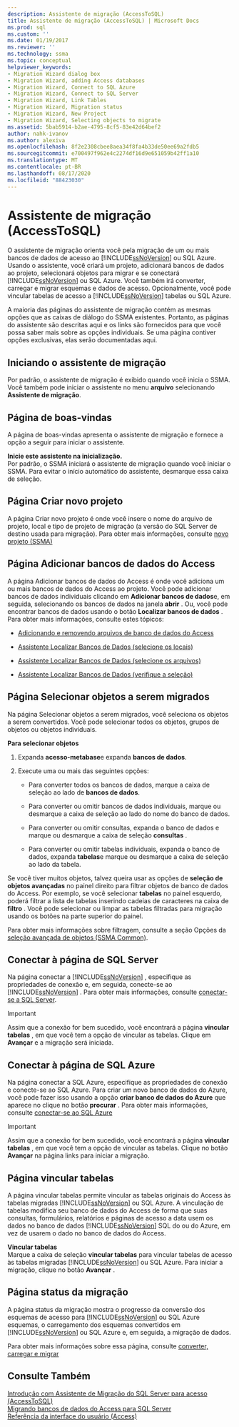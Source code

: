 ```yaml
---
description: Assistente de migração (AccessToSQL)
title: Assistente de migração (AccessToSQL) | Microsoft Docs
ms.prod: sql
ms.custom: ''
ms.date: 01/19/2017
ms.reviewer: ''
ms.technology: ssma
ms.topic: conceptual
helpviewer_keywords:
- Migration Wizard dialog box
- Migration Wizard, adding Access databases
- Migration Wizard, Connect to SQL Azure
- Migration Wizard, Connect to SQL Server
- Migration Wizard, Link Tables
- Migration Wizard, Migration status
- Migration Wizard, New Project
- Migration Wizard, Selecting objects to migrate
ms.assetid: 5bab5914-b2ae-4795-8cf5-83e42d64bef2
author: nahk-ivanov
ms.author: alexiva
ms.openlocfilehash: 8f2e2308cbee8aea34f8fa4b33de50ee69a2fdb5
ms.sourcegitcommit: e700497f962e4c2274df16d9e651059b42ff1a10
ms.translationtype: MT
ms.contentlocale: pt-BR
ms.lasthandoff: 08/17/2020
ms.locfileid: "88423030"
---
```

# <a name="migration-wizard-accesstosql"></a>Assistente de migração (AccessToSQL)
O assistente de migração orienta você pela migração de um ou mais bancos de dados de acesso ao [!INCLUDE[ssNoVersion](../../includes/ssnoversion-md.md)] ou SQL Azure. Usando o assistente, você criará um projeto, adicionará bancos de dados ao projeto, selecionará objetos para migrar e se conectará [!INCLUDE[ssNoVersion](../../includes/ssnoversion-md.md)] ou SQL Azure. Você também irá converter, carregar e migrar esquemas e dados de acesso. Opcionalmente, você pode vincular tabelas de acesso a [!INCLUDE[ssNoVersion](../../includes/ssnoversion-md.md)] tabelas ou SQL Azure.  
  
A maioria das páginas do assistente de migração contém as mesmas opções que as caixas de diálogo do SSMA existentes. Portanto, as páginas do assistente são descritas aqui e os links são fornecidos para que você possa saber mais sobre as opções individuais. Se uma página contiver opções exclusivas, elas serão documentadas aqui.  
  
## <a name="starting-the-migration-wizard"></a>Iniciando o assistente de migração  
Por padrão, o assistente de migração é exibido quando você inicia o SSMA. Você também pode iniciar o assistente no menu **arquivo** selecionando **Assistente de migração**.  
  
## <a name="welcome-page"></a>Página de boas-vindas  
A página de boas-vindas apresenta o assistente de migração e fornece a opção a seguir para iniciar o assistente.  
  
**Inicie este assistente na inicialização.**  
Por padrão, o SSMA iniciará o assistente de migração quando você iniciar o SSMA. Para evitar o início automático do assistente, desmarque essa caixa de seleção.  
  
## <a name="create-new-project-page"></a>Página Criar novo projeto  
A página Criar novo projeto é onde você insere o nome do arquivo de projeto, local e tipo de projeto de migração (a versão do SQL Server de destino usada para migração). Para obter mais informações, consulte [novo projeto (SSMA)](https://msdn.microsoft.com/ca294f6d-eeb5-42ca-9306-156281a3f0f3)  
  
## <a name="add-access-databases-page"></a>Página Adicionar bancos de dados do Access  
A página Adicionar bancos de dados do Access é onde você adiciona um ou mais bancos de dados do Access ao projeto. Você pode adicionar bancos de dados individuais clicando em **Adicionar bancos de dados**e, em seguida, selecionando os bancos de dados na janela **abrir** . Ou, você pode encontrar bancos de dados usando o botão **Localizar bancos de dados** . Para obter mais informações, consulte estes tópicos:  
  
-   [Adicionando e removendo arquivos de banco de dados do Access](adding-and-removing-access-database-files-accesstosql.md)  
  
-   [Assistente Localizar Bancos de Dados (selecione os locais)](https://msdn.microsoft.com/00b2d32a-998b-47a7-b25c-589b5bd6777a)  
  
-   [Assistente Localizar Bancos de Dados (selecione os arquivos)](https://msdn.microsoft.com/2f574a34-4bab-40a4-89a8-ad4907ffc3fd)  
  
-   [Assistente Localizar Bancos de Dados (verifique a seleção)](https://msdn.microsoft.com/62e20e03-50cc-4ac8-8072-524d194d2ec3)  
  
## <a name="select-objects-to-migrate-page"></a>Página Selecionar objetos a serem migrados  
Na página Selecionar objetos a serem migrados, você seleciona os objetos a serem convertidos. Você pode selecionar todos os objetos, grupos de objetos ou objetos individuais.  
  
**Para selecionar objetos**  
  
1.  Expanda **acesso-metabase**e expanda **bancos de dados**.  
  
2.  Execute uma ou mais das seguintes opções:  
  
    -   Para converter todos os bancos de dados, marque a caixa de seleção ao lado de **bancos de dados**.  
  
    -   Para converter ou omitir bancos de dados individuais, marque ou desmarque a caixa de seleção ao lado do nome do banco de dados.  
  
    -   Para converter ou omitir consultas, expanda o banco de dados e marque ou desmarque a caixa de seleção **consultas** .  
  
    -   Para converter ou omitir tabelas individuais, expanda o banco de dados, expanda **tabelas**e marque ou desmarque a caixa de seleção ao lado da tabela.  
  
Se você tiver muitos objetos, talvez queira usar as opções de **seleção de objetos avançadas** no painel direito para filtrar objetos de banco de dados do Access. Por exemplo, se você selecionar **tabelas** no painel esquerdo, poderá filtrar a lista de tabelas inserindo cadeias de caracteres na caixa de **filtro** . Você pode selecionar ou limpar as tabelas filtradas para migração usando os botões na parte superior do painel.  
  
Para obter mais informações sobre filtragem, consulte a seção Opções da [seleção avançada de objetos (SSMA Common)](https://msdn.microsoft.com/f53b0c79-5473-410a-a0dc-d8f544f7a63c).  
  
## <a name="connect-to-sql-server-page"></a>Conectar à página de SQL Server  
Na página conectar a [!INCLUDE[ssNoVersion](../../includes/ssnoversion-md.md)] , especifique as propriedades de conexão e, em seguida, conecte-se ao [!INCLUDE[ssNoVersion](../../includes/ssnoversion-md.md)] . Para obter mais informações, consulte [conectar-se a SQL Server](connect-to-sql-server-accesstosql.md).
  
> [!IMPORTANT]  
> Assim que a conexão for bem sucedido, você encontrará a página **vincular tabelas** , em que você tem a opção de vincular as tabelas. Clique em **Avançar** e a migração será iniciada.  
  
## <a name="connect-to-sql-azure-page"></a>Conectar à página de SQL Azure  
Na página conectar a SQL Azure, especifique as propriedades de conexão e conecte-se ao SQL Azure. Para criar um novo banco de dados do Azure, você pode fazer isso usando a opção **criar banco de dados do Azure** que aparece no clique no botão **procurar** . Para obter mais informações, consulte [conectar-se ao SQL Azure](connect-to-azure-sql-db-accesstosql.md)  
  
> [!IMPORTANT]  
> Assim que a conexão for bem sucedido, você encontrará a página **vincular tabelas** , em que você tem a opção de vincular as tabelas. Clique no botão **Avançar** na página links para iniciar a migração.  
  
## <a name="link-tables-page"></a>Página vincular tabelas  
A página vincular tabelas permite vincular as tabelas originais do Access às tabelas migradas [!INCLUDE[ssNoVersion](../../includes/ssnoversion-md.md)] ou SQL Azure. A vinculação de tabelas modifica seu banco de dados do Access de forma que suas consultas, formulários, relatórios e páginas de acesso a data usem os dados no banco de dados [!INCLUDE[ssNoVersion](../../includes/ssnoversion-md.md)] SQL do ou do Azure, em vez de usarem o dado no banco de dados do Access.  
  
**Vincular tabelas**  
Marque a caixa de seleção **vincular tabelas** para vincular tabelas de acesso às tabelas migradas [!INCLUDE[ssNoVersion](../../includes/ssnoversion-md.md)] ou SQL Azure. Para iniciar a migração, clique no botão **Avançar** .  
  
## <a name="migration-status-page"></a>Página status da migração  
A página status da migração mostra o progresso da conversão dos esquemas de acesso para [!INCLUDE[ssNoVersion](../../includes/ssnoversion-md.md)] ou SQL Azure esquemas, o carregamento dos esquemas convertidos em [!INCLUDE[ssNoVersion](../../includes/ssnoversion-md.md)] ou SQL Azure e, em seguida, a migração de dados.  
  
Para obter mais informações sobre essa página, consulte [converter, carregar e migrar](https://msdn.microsoft.com/4ec83e96-88a5-4b7b-8d5a-f3429d9a936b)  
  
## <a name="see-also"></a>Consulte Também  
[Introdução com Assistente de Migração do SQL Server para acesso &#40;AccessToSQL&#41;](../../ssma/access/getting-started-with-sql-server-migration-assistant-for-access-accesstosql.md)  
[Migrando bancos de dados do Access para SQL Server](migrating-access-databases-to-sql-server-azure-sql-db-accesstosql.md)  
[Referência da interface do usuário (Access)](https://msdn.microsoft.com/af24c303-4a41-449b-9c86-d6558a97e839)  
  
